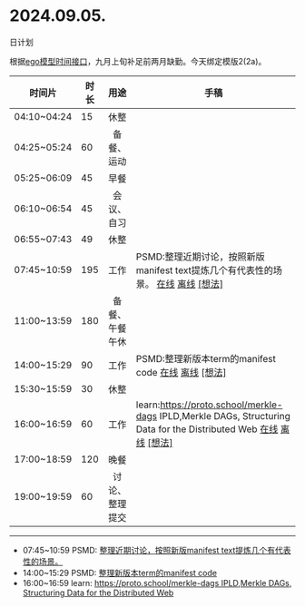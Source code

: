 # 2024.09.05.
日计划

根据[ego模型时间接口](https://gitee.com/hyg/blog/blob/master/timeflow.md)，九月上旬补足前两月缺勤。今天绑定模版2(2a)。

| 时间片 | 时长 | 用途 | 手稿 |
| --- | --- | :---: | --- |
| 04:10~04:24 | 15 | 休整 |  |
| 04:25~05:24 | 60 | 备餐、运动 |  |
| 05:25~06:09 | 45 | 早餐 |  |
| 06:10~06:54 | 45 | 会议、自习 |  |
| 06:55~07:43 | 49 | 休整 |  |
| 07:45~10:59 | 195 | 工作 | PSMD:整理近期讨论，按照新版manifest text提炼几个有代表性的场景。 [在线](http://simp.ly/p/3GXNTh) [离线](../../draft/2024/09/20240905074500.md) <a href="mailto:huangyg@mars22.com?subject=关于2024.09.05.[PSMD:整理近期讨论，按照新版manifest text提炼几个有代表性的场景。]任务&body=日期: 20240905%0D%0A序号: 5%0D%0A手稿:../../draft/2024/09/20240905074500.md%0D%0A---请勿修改邮件主题及以上内容 从下一行开始写您的想法---%0D%0A">[想法]</a> |
| 11:00~13:59 | 180 | 备餐、午餐午休 |  |
| 14:00~15:29 | 90 | 工作 | PSMD:整理新版本term的manifest code [在线](http://simp.ly/p/lsBYG9) [离线](../../draft/2024/09/20240905140000.md) <a href="mailto:huangyg@mars22.com?subject=关于2024.09.05.[PSMD:整理新版本term的manifest code]任务&body=日期: 20240905%0D%0A序号: 7%0D%0A手稿:../../draft/2024/09/20240905140000.md%0D%0A---请勿修改邮件主题及以上内容 从下一行开始写您的想法---%0D%0A">[想法]</a> |
| 15:30~15:59 | 30 | 休整 |  |
| 16:00~16:59 | 60 | 工作 | learn:https://proto.school/merkle-dags IPLD,Merkle DAGs, Structuring Data for the Distributed Web [在线](http://simp.ly/p/MpcbHD) [离线](../../draft/2024/09/20240905160000.md) <a href="mailto:huangyg@mars22.com?subject=关于2024.09.05.[learn:https://proto.school/merkle-dags IPLD,Merkle DAGs, Structuring Data for the Distributed Web]任务&body=日期: 20240905%0D%0A序号: 9%0D%0A手稿:../../draft/2024/09/20240905160000.md%0D%0A---请勿修改邮件主题及以上内容 从下一行开始写您的想法---%0D%0A">[想法]</a> |
| 17:00~18:59 | 120 | 晚餐 |  |
| 19:00~19:59 | 60 | 讨论、整理提交 |  |

---

- 07:45~10:59	PSMD: [整理近期讨论，按照新版manifest text提炼几个有代表性的场景。](../../draft/2024/09/20240905074500.md)
- 14:00~15:29	PSMD: [整理新版本term的manifest code](../../draft/2024/09/20240905140000.md)
- 16:00~16:59	learn: [https://proto.school/merkle-dags IPLD,Merkle DAGs, Structuring Data for the Distributed Web](../../draft/2024/09/20240905160000.md)
